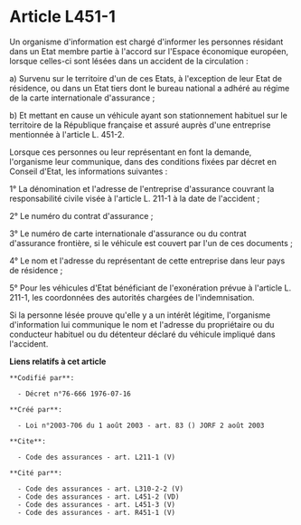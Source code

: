 # Article L451-1

Un organisme d'information est chargé d'informer les personnes résidant dans un Etat membre partie à l'accord sur l'Espace
économique européen, lorsque celles-ci sont lésées dans un accident de la circulation : 

a) Survenu sur le territoire d'un de ces Etats, à l'exception de leur Etat de résidence, ou dans un Etat tiers dont le bureau
national a adhéré au régime de la carte internationale d'assurance ; 

b) Et mettant en cause un véhicule ayant son stationnement habituel sur le territoire de la République française et assuré
auprès d'une entreprise mentionnée à l'article L. 451-2. 

Lorsque ces personnes ou leur représentant en font la demande, l'organisme leur communique, dans des conditions fixées par
décret en Conseil d'Etat, les informations suivantes : 

1° La dénomination et l'adresse de l'entreprise d'assurance couvrant la responsabilité civile visée à l'article L. 211-1 à la
date de l'accident ; 

2° Le numéro du contrat d'assurance ; 

3° Le numéro de carte internationale d'assurance ou du contrat d'assurance frontière, si le véhicule est couvert par l'un de
ces documents ; 

4° Le nom et l'adresse du représentant de cette entreprise dans leur pays de résidence ; 

5° Pour les véhicules d'Etat bénéficiant de l'exonération prévue à l'article L. 211-1, les coordonnées des autorités chargées
de l'indemnisation. 

Si la personne lésée prouve qu'elle y a un intérêt légitime, l'organisme d'information lui communique le nom et l'adresse du
propriétaire ou du conducteur habituel ou du détenteur déclaré du véhicule impliqué dans l'accident.

**Liens relatifs à cet article**

	**Codifié par**:

	  - Décret n°76-666 1976-07-16

	**Créé par**:

	  - Loi n°2003-706 du 1 août 2003 - art. 83 () JORF 2 août 2003

	**Cite**:

	  - Code des assurances - art. L211-1 (V)

	**Cité par**:

	  - Code des assurances - art. L310-2-2 (V)
	  - Code des assurances - art. L451-2 (VD)
	  - Code des assurances - art. L451-3 (V)
	  - Code des assurances - art. R451-1 (V)
